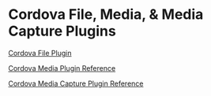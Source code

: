 # Cordova File, Media, & Media Capture Plugins

[Cordova File Plugin](https://cordova.apache.org/docs/en/8.x/reference/cordova-plugin-file/index.html)

[Cordova Media Plugin Reference](https://cordova.apache.org/docs/en/8.x/reference/cordova-plugin-media/index.html)

[Cordova Media Capture Plugin Reference](https://cordova.apache.org/docs/en/8.x/reference/cordova-plugin-media-capture/index.html)
